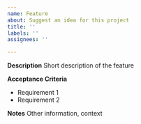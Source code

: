 ```yaml
---
name: Feature
about: Suggest an idea for this project
title: ''
labels: ''
assignees: ''

---
```


**Description**
Short description of the feature

**Acceptance Criteria**
* Requirement 1
* Requirement 2

**Notes**
Other information, context
